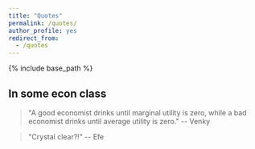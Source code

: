 ```yaml
---
title: "Quotes"
permalink: /quotes/
author_profile: yes
redirect_from:
  - /quotes
---
```


{% include base_path %}

In some econ class
------
>  "A good economist drinks until marginal utility is zero, while a bad economist drinks until average utility is zero." -- Venky

>  "Crystal clear?!" -- Efe
